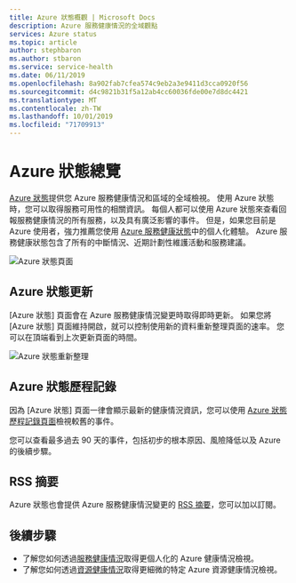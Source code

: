 ```yaml
---
title: Azure 狀態概觀 | Microsoft Docs
description: Azure 服務健康情況的全域觀點
services: Azure status
ms.topic: article
author: stephbaron
ms.author: stbaron
ms.service: service-health
ms.date: 06/11/2019
ms.openlocfilehash: 8a902fab7cfea574c9eb2a3e9411d3cca0920f56
ms.sourcegitcommit: d4c9821b31f5a12ab4cc60036fde00e7d8dc4421
ms.translationtype: MT
ms.contentlocale: zh-TW
ms.lasthandoff: 10/01/2019
ms.locfileid: "71709913"
---
```

# <a name="azure-status-overview"></a>Azure 狀態總覽

[Azure 狀態](https://status.azure.com/status/)提供您 Azure 服務健康情況和區域的全域檢視。 使用 Azure 狀態時，您可以取得服務可用性的相關資訊。 每個人都可以使用 Azure 狀態來查看回報服務健康情況的所有服務，以及具有廣泛影響的事件。 但是，如果您目前是 Azure 使用者，強力推薦您使用 [Azure 服務健康狀態](https://aka.ms/azureservicehealth)中的個人化體驗。 Azure 服務健康狀態包含了所有的中斷情況、近期計劃性維護活動和服務建議。

![Azure 狀態頁面](./media/azure-status-overview/azure-status.PNG)

## <a name="azure-status-updates"></a>Azure 狀態更新

[Azure 狀態] 頁面會在 Azure 服務健康情況變更時取得即時更新。 如果您將 [Azure 狀態] 頁面維持開啟，就可以控制使用新的資料重新整理頁面的速率。 您可以在頂端看到上次更新頁面的時間。

![Azure 狀態重新整理](./media/azure-status-overview/update.PNG)

## <a name="azure-status-history"></a>Azure 狀態歷程記錄

因為 [Azure 狀態] 頁面一律會顯示最新的健康情況資訊，您可以使用 [Azure 狀態歷程記錄頁面](https://status.azure.com/status/history/)檢視較舊的事件。

您可以查看最多過去 90 天的事件，包括初步的根本原因、風險降低以及 Azure 的後續步驟。

## <a name="rss-feed"></a>RSS 摘要

Azure 狀態也會提供 Azure 服務健康情況變更的 [RSS 摘要](https://status.azure.com/status/feed/)，您可以加以訂閱。

## <a name="next-steps"></a>後續步驟

* 了解您如何透過[服務健康情況](./service-health-overview.md)取得更個人化的 Azure 健康情況檢視。
* 了解您如何透過[資源健康情況](./resource-health-overview.md)取得更細微的特定 Azure 資源健康情況檢視。
